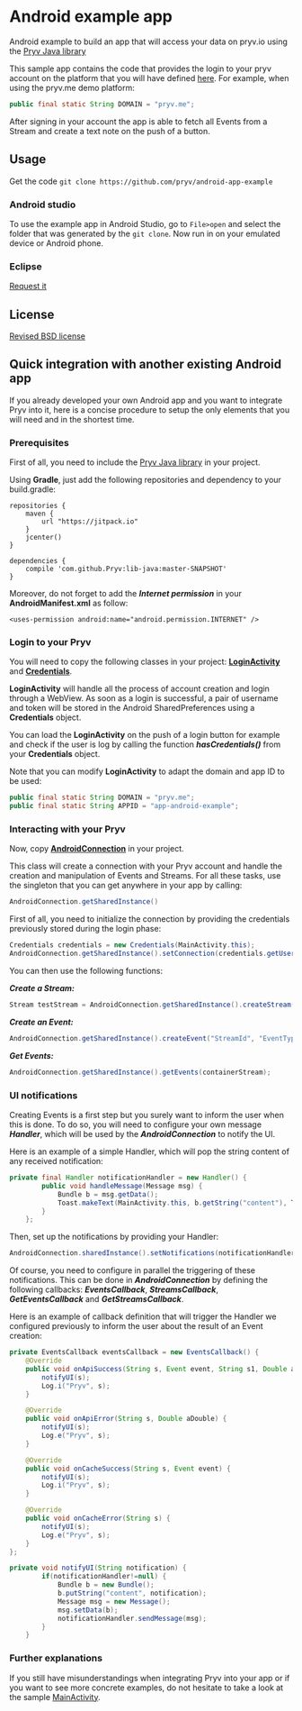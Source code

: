 # Android example app

Android example to build an app that will access your data on pryv.io using the [Pryv Java library](https://github.com/pryv/lib-java)

This sample app contains the code that provides the login to your pryv account on the platform that you will have defined [here](https://github.com/pryv/app-android-example/blob/master/app/src/main/java/com/pryv/appAndroidExample/LoginActivity.java#L35).
For example, when using the pryv.me demo platform:

```java
public final static String DOMAIN = "pryv.me";
```

After signing in your account the app is able to fetch all Events from a Stream and create a text note on the push of a button.

## Usage

Get the code `git clone https://github.com/pryv/android-app-example`

### Android studio

To use the example app in Android Studio, go to `File>open` and select the folder that was generated by the `git clone`. Now run in on your emulated device or Android phone.

### Eclipse

[Request it](mailto:tech@pryv.com)

## License

[Revised BSD license](https://github.com/pryv/documents/blob/master/license-bsd-revised.md)

## Quick integration with another existing Android app

If you already developed your own Android app and you want to integrate Pryv into it, here is a concise procedure to setup the only elements that you will need and in the shortest time.

### Prerequisites

First of all, you need to include the [Pryv Java library](https://github.com/pryv/lib-java) in your project.

Using **Gradle**, just add the following repositories and dependency to your build.gradle:

```
repositories {
    maven {
        url "https://jitpack.io"
    }
	jcenter()
}

dependencies {
	compile 'com.github.Pryv:lib-java:master-SNAPSHOT'
}
```

Moreover, do not forget to add the ***Internet permission*** in your **AndroidManifest.xml** as follow:

```android
<uses-permission android:name="android.permission.INTERNET" />
```

### Login to your Pryv

You will need to copy the following classes in your project:
[**LoginActivity**](https://github.com/pryv/app-android-example/blob/master/app/src/main/java/com/pryv/appAndroidExample/LoginActivity.java) and
[**Credentials**](https://github.com/pryv/app-android-example/blob/master/app/src/main/java/com/pryv/appAndroidExample/Credentials.java).

**LoginActivity** will handle all the process of account creation and login through a WebView.
As soon as a login is successful, a pair of username and token will be stored in the Android SharedPreferences using a **Credentials** object.

You can load the **LoginActivity** on the push of a login button for example and check if the user is log by calling the function ***hasCredentials()*** from your **Credentials** object.

Note that you can modify **LoginActivity** to adapt the domain and app ID to be used:

```java
public final static String DOMAIN = "pryv.me";
public final static String APPID = "app-android-example";
```

### Interacting with your Pryv

Now, copy [**AndroidConnection**](https://github.com/pryv/app-android-example/blob/master/app/src/main/java/com/pryv/appAndroidExample/AndroidConnection.java) in your project.

This class will create a connection with your Pryv account and handle the creation and manipulation of Events and Streams.
For all these tasks, use the singleton that you can get anywhere in your app by calling:
```java
AndroidConnection.getSharedInstance()
```

First of all, you need to initialize the connection by providing the credentials previously stored during the login phase:
```java
Credentials credentials = new Credentials(MainActivity.this);
AndroidConnection.getSharedInstance().setConnection(credentials.getUsername(), credentials.getToken());
```

You can then use the following functions:

***Create a Stream:***
```java
Stream testStream = AndroidConnection.getSharedInstance().createStream("StreamId", "StreamName");
```

***Create an Event:***
```java
AndroidConnection.getSharedInstance().createEvent("StreamId", "EventType", "Content");
```

***Get Events:***
```java
AndroidConnection.getSharedInstance().getEvents(containerStream);
```

### UI notifications

Creating Events is a first step but you surely want to inform the user when this is done.
To do so, you will need to configure your own message ***Handler***, which will be used by the ***AndroidConnection*** to notify the UI.

Here is an example of a simple Handler, which will pop the string content of any received notification:

```java
private final Handler notificationHandler = new Handler() {
        public void handleMessage(Message msg) {
            Bundle b = msg.getData();
			Toast.makeText(MainActivity.this, b.getString("content"), Toast.LENGTH_SHORT).show();
        }
    };
```

Then, set up the notifications by providing your Handler:
```java
AndroidConnection.sharedInstance().setNotifications(notificationHandler);
```

Of course, you need to configure in parallel the triggering of these notifications.
This can be done in ***AndroidConnection*** by defining the following callbacks: ***EventsCallback***, ***StreamsCallback***, ***GetEventsCallback*** and ***GetStreamsCallback***.

Here is an example of callback definition that will trigger the Handler we configured previously to inform the user about the result of an Event creation:

```java
private EventsCallback eventsCallback = new EventsCallback() {
	@Override
	public void onApiSuccess(String s, Event event, String s1, Double aDouble) {
		notifyUI(s);
		Log.i("Pryv", s);
	}

	@Override
	public void onApiError(String s, Double aDouble) {
		notifyUI(s);
		Log.e("Pryv", s);
	}

	@Override
	public void onCacheSuccess(String s, Event event) {
		notifyUI(s);
		Log.i("Pryv", s);
	}

	@Override
	public void onCacheError(String s) {
		notifyUI(s);
		Log.e("Pryv", s);
	}
};

private void notifyUI(String notification) {
        if(notificationHandler!=null) {
            Bundle b = new Bundle();
            b.putString("content", notification);
            Message msg = new Message();
            msg.setData(b);
            notificationHandler.sendMessage(msg);
        }
    }
```

### Further explanations

If you still have misunderstandings when integrating Pryv into your app or if you want to see more concrete examples, do not hesitate to take a look at the sample [MainActivity](https://github.com/pryv/app-android-example/blob/master/app/src/main/java/com/pryv/appAndroidExample/MainActivity.java).